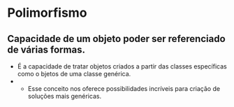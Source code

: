 # Polimorfismo
## Capacidade de um objeto poder ser referenciado de várias formas.
- É a capacidade de tratar objetos criados a partir das classes específicas como o bjetos de uma classe genérica.
- - Esse conceito nos oferece possibilidades incríveis para criação de soluções mais genéricas.